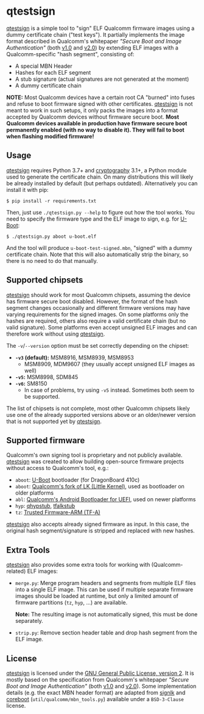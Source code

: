 # qtestsign
[qtestsign] is a simple tool to "sign" ELF Qualcomm firmware images using a dummy certificate chain ("test keys").
It partially implements the image format described in Qualcomm's whitepaper _"Secure Boot and Image Authentication"_ (both
[v1.0](https://www.qualcomm.com/media/documents/files/secure-boot-and-image-authentication-technical-overview-v1-0.pdf) and
[v2.0](https://www.qualcomm.com/media/documents/files/secure-boot-and-image-authentication-technical-overview-v2-0.pdf))
by extending ELF images with a Qualcomm-specific "hash segment", consisting of:

  - A special MBN Header
  - Hashes for each ELF segment
  - A stub signature (actual signatures are not generated at the moment)
  - A dummy certificate chain

**NOTE:** Most Qualcomm devices have a certain root CA "burned" into fuses and refuse to boot firmware
signed with other certificates. [qtestsign] is not meant to work in such setups, it only packs the images
into a format accepted by Qualcomm devices without firmware secure boot. **Most Qualcomm devices
available in production have firmware secure boot permanently enabled (with no way to disable it).
They will fail to boot when flashing modified firmware!**

## Usage
[qtestsign] requires Python 3.7+ and [cryptography] 3.1+, a Python module used to generate the certificate chain.
On many distributions this will likely be already installed by default (but perhaps outdated).
Alternatively you can install it with pip:

```
$ pip install -r requirements.txt
```

Then, just use `./qtestsign.py --help` to figure out how the tool works. You need to specify the firmware type
and the ELF image to sign, e.g. for [U-Boot]:

```
$ ./qtestsign.py aboot u-boot.elf
```

And the tool will produce `u-boot-test-signed.mbn`, "signed" with a dummy certificate chain.
Note that this will also automatically strip the binary, so there is no need to do that manually.

## Supported chipsets
[qtestsign] should work for most Qualcomm chipsets, assuming the device has firmware secure boot disabled.
However, the format of the hash segment changes occasionally and different firmware versions may have
varying requirements for the signed images. On some platforms only the hashes are required, others also
require a valid certificate chain (but no valid signature). Some platforms even accept unsigned ELF images
and can therefore work without using [qtestsign].

The `-v`/`--version` option must be set correctly depending on the chipset:

- **`-v3` (default):** MSM8916, MSM8939, MSM8953
  - MSM8909, MDM9607 (they usually accept unsigned ELF images as well)
- **`-v5`:** MSM8998, SDM845
- **`-v6`:** SM8150
  - In case of problems, try using `-v5` instead. Sometimes both seem to be supported.

The list of chipsets is not complete, most other Qualcomm chipsets likely use one of the already supported
versions above or an older/newer version that is not supported yet by [qtestsign].

## Supported firmware
Qualcomm's own signing tool is proprietary and not publicly available. [qtestsign] was created to allow
building open-source firmware projects without access to Qualcomm's tool, e.g.:
- `aboot`: [U-Boot] bootloader (for DragonBoard 410c)
- `aboot`: [Qualcomm's fork of LK (Little Kernel)], used as bootloader on older platforms
- `abl`: [Qualcomm's Android Bootloader for UEFI], used on newer platforms
- `hyp`: [qhypstub], [tfalkstub]
- `tz`: [Trusted Firmware-ARM (TF-A)]

[qtestsign] also accepts already signed firmware as input. In this case, the original hash segment/signature
is stripped and replaced with new hashes.

## Extra Tools
[qtestsign] also provides some extra tools for working with (Qualcomm-related) ELF images:

  - `merge.py`: Merge program headers and segments from multiple ELF files into a single ELF image.
    This can be used if multiple separate firmware images should be loaded at runtime, but only
    a limited amount of firmware partitions (`tz`, `hyp`, ...) are available.

    **Note:** The resulting image is not automatically signed, this must be done separately.

 - `strip.py`: Remove section header table and drop hash segment from the ELF image.

## License
[qtestsign] is licensed under the [GNU General Public License, version 2]. It is mostly based on the specification
from Qualcomm's whitepaper _"Secure Boot and Image Authentication"_ (both
[v1.0](https://www.qualcomm.com/media/documents/files/secure-boot-and-image-authentication-technical-overview-v1-0.pdf) and
[v2.0](https://www.qualcomm.com/media/documents/files/secure-boot-and-image-authentication-technical-overview-v2-0.pdf)).
Some implementation details (e.g. the exact MBN header format) are adapted from [signlk] and [coreboot]
(`util/qualcomm/mbn_tools.py`) available under a `BSD-3-Clause` license.

[qtestsign]: https://github.com/msm8916-mainline/qtestsign
[cryptography]: https://cryptography.io
[v1.0 image format]: https://www.qualcomm.com/media/documents/files/secure-boot-and-image-authentication-technical-overview-v1-0.pdf
[DragonBoard 410c]: https://www.96boards.org/product/dragonboard410c/
[Qualcomm's fork of LK (Little Kernel)]: https://git.codelinaro.org/clo/la/kernel/lk
[Qualcomm's Android Bootloader for UEFI]: https://git.codelinaro.org/clo/la/abl/tianocore/edk2
[U-Boot]: https://u-boot.readthedocs.io/en/latest/board/qualcomm/dragonboard410c.html
[qhypstub]: https://github.com/msm8916-mainline/qhypstub
[tfalkstub]: https://github.com/msm8916-mainline/tfalkstub
[Trusted Firmware-ARM (TF-A)]: https://trustedfirmware-a.readthedocs.io/en/latest/plat/qti-msm8916.html
[GNU General Public License, version 2]: https://www.gnu.org/licenses/old-licenses/gpl-2.0.html
[signlk]: https://git.linaro.org/landing-teams/working/qualcomm/signlk.git
[coreboot]: https://coreboot.org
